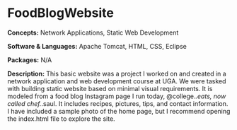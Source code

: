 # FoodBlogWebsite

**Concepts:** Network Applications, Static Web Development

**Software & Languages:** Apache Tomcat, HTML, CSS, Eclipse

**Packages:** N/A

**Description:** This basic website was a project I worked on and created in a network application and web development course at UGA. We were tasked with building static website based on minimal visual requirements. It is modeled from a food blog Instagram page I run today, @college._.eats, now called chef._.saul. It includes recipes, pictures, tips, and contact information. I have included a sample photo of the home page, but I recommend opening the index.html file to explore the site.
